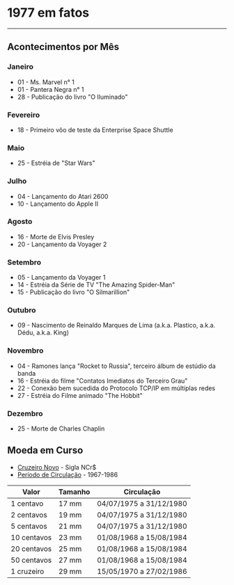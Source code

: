 # 1977 em fatos
-----------------------------
## Acontecimentos por Mês

### Janeiro
* 01 - Ms. Marvel n° 1
* 01 - Pantera Negra n° 1
* 28 - Publicação do livro "O Iluminado"

### Fevereiro
* 18 - Primeiro vôo de teste da Enterprise Space Shuttle

### Maio
* 25 - Estréia de "Star Wars"

### Julho
* 04 - Lançamento do Atari 2600
* 10 - Lançamento do Apple II

### Agosto
* 16 - Morte de Elvis Presley
* 20 - Lançamento da Voyager 2

### Setembro
* 05 - Lançamento da Voyager 1
* 14 - Estréia da Série de TV "The Amazing Spider-Man"
* 15 - Publicação do livro "O Silmarillion"

### Outubro
* 09 - Nascimento de Reinaldo Marques de Lima (a.k.a. Plastico, a.k.a. Dédu, a.k.a. King)

### Novembro
* 04 - Ramones lança "Rocket to Russia", terceiro álbum de estúdio da banda
* 16 - Estréia do filme "Contatos Imediatos do Terceiro Grau"
* 22 - Conexão bem sucedida do Protocolo TCP/IP em múltiplas redes
* 27 - Estréia do Filme animado "The Hobbit"

### Dezembro
* 25 - Morte de Charles Chaplin

## Moeda em Curso

* [Cruzeiro Novo] - Sigla NCr$
* [Período de Circulação] - 1967-1986

| Valor       | Tamanho | Circulação              |
|-------------|---------|-------------------------|
| 1 centavo   | 17 mm   | 04/07/1975 a 31/12/1980 |
| 2 centavos  | 19 mm   | 04/07/1975 a 31/12/1980 |
| 5 centavos  | 21 mm   | 04/07/1975 a 31/12/1980 |
| 10 centavos | 23 mm   | 01/08/1968 a 15/08/1984 |
| 20 centavos | 25 mm   | 01/08/1968 a 15/08/1984 |
| 50 centavos | 27 mm   | 01/08/1968 a 15/08/1984 |
| 1 cruzeiro  | 29 mm   | 15/05/1970 a 27/02/1986 |

[//]: #
[Cruzeiro Novo]: https://pt.wikipedia.org/wiki/Cruzeiro_novo
[Período de Circulação]: https://www.bcb.gov.br/cedulasemoedas/moedasemitidas